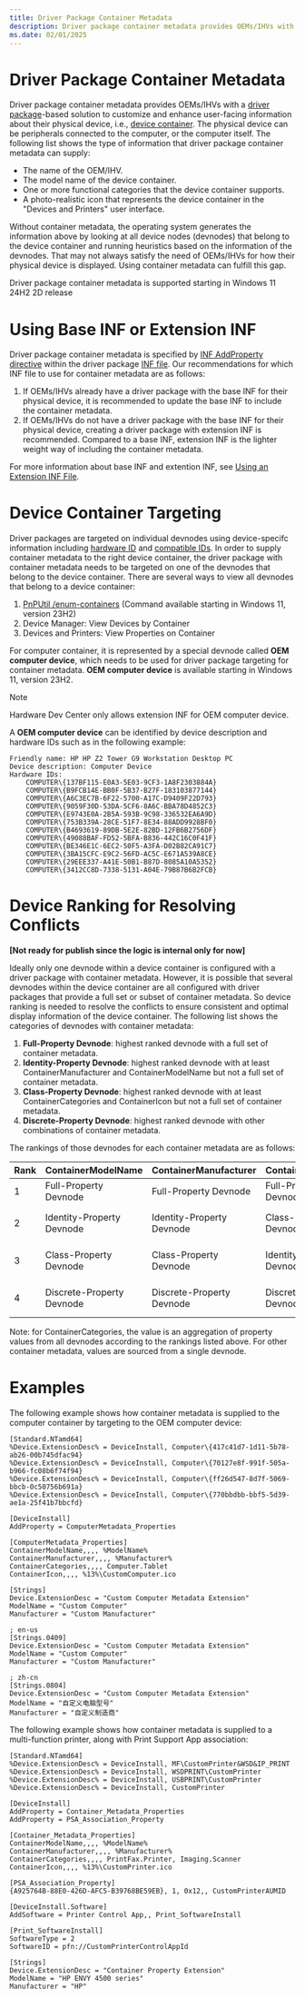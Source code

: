```yaml
---
title: Driver Package Container Metadata
description: Driver package container metadata provides OEMs/IHVs with a driver package-based solution to customize and enhance user-facing information about their physical device, i.e., device container.
ms.date: 02/01/2025
---
```


# Driver Package Container Metadata

Driver package container metadata provides OEMs/IHVs with a [driver package](driver-packages.md)-based solution to customize and enhance user-facing information about their physical device, i.e., [device container](container-ids.md). The physical device can be peripherals connected to the computer, or the computer itself. The following list shows the type of information that driver package container metadata can supply:

-   The name of the OEM/IHV.
-   The model name of the device container.
-   One or more functional categories that the device container supports.
-   A photo-realistic icon that represents the device container in the "Devices and Printers" user interface.

Without container metadata, the operating system generates the information above by looking at all device nodes (devnodes) that belong to the device container and running heuristics based on the information of the devnodes. That may not always satisfy the need of OEMs/IHVs for how their physical device is displayed. Using container metadata can fulfill this gap. 

<!-- TODO: use KB article -->
Driver package container metadata is supported starting in Windows 11 24H2 2D release

# Using Base INF or Extension INF

Driver package container metadata is specified by [INF AddProperty directive](inf-addproperty-directive.md) within the driver package [INF file](overview-of-inf-files.md). Our recommendations for which INF file to use for container metadata are as follows:
1. If OEMs/IHVs already have a driver package with the base INF for their physical device, it is recommended to update the base INF to include the container metadata.
2. If OEMs/IHVs do not have a driver package with the base INF for their physical device, creating a driver package with extension INF is recommended. Compared to a base INF, extension INF is the lighter weight way of including the container metadata.

For more information about base INF and extention INF, see [Using an Extension INF File](using-an-extension-inf-file.md).

# Device Container Targeting

Driver packages are targeted on individual devnodes using device-specifc information including [hardware ID](hardware-ids.md) and [compatible IDs](compatible-ids.md). In order to supply container metadata to the right device container, the driver package with container metadata needs to be targeted on one of the devnodes that belong to the device container. There are several ways to view all devnodes that belong to a device container:

<!-- TODO: screenshots -->
1. [PnPUtil /enum-containers](..\devtest\pnputil-command-syntax.md###/enum-containers) (Command available starting in Windows 11, version 23H2)
2. Device Manager: View Devices by Container
3. Devices and Printers: View Properties on Container

For computer container, it is represented by a special devnode called **OEM computer device**, which needs to be used for driver package targeting for container metadata. **OEM computer device** is available starting in Windows 11, version 23H2.

> [!NOTE]
> Hardware Dev Center only allows extension INF for OEM computer device.

A **OEM computer device** can be identified by device description and hardware IDs such as in the following example:

<!-- TODO: use a generic example -->
```
Friendly name: HP HP Z2 Tower G9 Workstation Desktop PC
Device description: Computer Device
Hardware IDs:
    COMPUTER\{137BF115-E0A3-5E03-9CF3-1A8F2303884A}
    COMPUTER\{B9FCB14E-BB0F-5B37-B27F-183103877144}
    COMPUTER\{A6C3EC7B-6F22-5700-A17C-D9409F22D793}
    COMPUTER\{9059F30D-53DA-5CF6-8A6C-BBA78D4852C3}
    COMPUTER\{E9743E0A-2B5A-593B-9C98-336532EA6A9D}
    COMPUTER\{753B339A-28CE-51F7-8E34-88ADD9928BF0}
    COMPUTER\{B4693619-89DB-5E2E-82BD-12FB6B2756DF}
    COMPUTER\{49088BAF-FD52-5BFA-B836-442C16C0F41F}
    COMPUTER\{BE346E1C-6EC2-50F5-A3FA-D02B82CA91C7}
    COMPUTER\{3BA15CFC-E9C2-56FD-AC5C-E671A539A8CE}
    COMPUTER\{29EEE337-A41E-50B1-B87D-8085A10A5352}
    COMPUTER\{3412CC8D-7338-5131-A04E-79B87B6B2FCB}
```

<!-- TODO: remove for the first publish -->
# Device Ranking for Resolving Conflicts 
**[Not ready for publish since the logic is internal only for now]**

Ideally only one devnode within a device container is configured with a driver package with container metadata. However, it is possible that several devnodes within the device container are all configured with driver packages that provide a full set or subset of container metadata. So device ranking is needed to resolve the conflicts to ensure consistent and optimal display information of the device container. The following list shows the categories of devnodes with container metadata:

1. **Full-Property Devnode**: highest ranked devnode with a full set of container metadata.
2. **Identity-Property Devnode**: highest ranked devnode with at least ContainerManufacturer and ContainerModelName but not a full set of container metadata.
3. **Class-Property Devnode**: highest ranked devnode with at least ContainerCategories and ContainerIcon but not a full set of container metadata.
4. **Discrete-Property Devnode**: highest ranked devnode with other combinations of container metadata.

The rankings of those devnodes for each container metadata are as follows:

| Rank | ContainerModelName      | ContainerManufacturer   | ContainerCategories     | ContainerIcon           |
|------|-------------------------|-------------------------|-------------------------|-------------------------|
| 1    | Full-Property Devnode    | Full-Property Devnode    | Full-Property Devnode    | Full-Property Devnode    |
| 2    | Identity-Property Devnode| Identity-Property Devnode| Class-Property Devnode   | Class-Property Devnode   |
| 3    | Class-Property Devnode   | Class-Property Devnode   | Identity-Property Devnode| Identity-Property Devnode|
| 4    | Discrete-Property Devnode| Discrete-Property Devnode| Discrete-Property Devnode| Discrete-Property Devnode|

Note: for ContainerCategories, the value is an aggregation of property values from all devnodes according to the rankings listed above. For other container metadata, values are sourced from a single devnode.

# Examples

The following example shows how container metadata is supplied to the computer container by targeting to the OEM computer device:

```
[Standard.NTamd64]
%Device.ExtensionDesc% = DeviceInstall, Computer\{417c41d7-1d11-5b78-ab26-00b745dfac94}
%Device.ExtensionDesc% = DeviceInstall, Computer\{70127e8f-991f-505a-b966-fc08b6f74f94}
%Device.ExtensionDesc% = DeviceInstall, Computer\{ff26d547-8d7f-5069-bbcb-0c50756b691a}
%Device.ExtensionDesc% = DeviceInstall, Computer\{770bbdbb-bbf5-5d39-ae1a-25f41b7bbcfd}

[DeviceInstall]
AddProperty = ComputerMetadata_Properties

[ComputerMetadata_Properties]
ContainerModelName,,,, %ModelName%
ContainerManufacturer,,,, %Manufacturer%
ContainerCategories,,,, Computer.Tablet
ContainerIcon,,,, %13%\CustomComputer.ico

[Strings]
Device.ExtensionDesc = "Custom Computer Metadata Extension"
ModelName = "Custom Computer"
Manufacturer = "Custom Manufacturer"

; en-us
[Strings.0409]
Device.ExtensionDesc = "Custom Computer Metadata Extension"
ModelName = "Custom Computer"
Manufacturer = "Custom Manufacturer"

; zh-cn
[Strings.0804]
Device.ExtensionDesc = "Custom Computer Metadata Extension"
ModelName = "自定义电脑型号"
Manufacturer = "自定义制造商"
```

The following example shows how container metadata is supplied to a multi-function printer, along with Print Support App association:

```
[Standard.NTamd64]
%Device.ExtensionDesc% = DeviceInstall, MF\CustomPrinter&WSD&IP_PRINT
%Device.ExtensionDesc% = DeviceInstall, WSDPRINT\CustomPrinter
%Device.ExtensionDesc% = DeviceInstall, USBPRINT\CustomPrinter
%Device.ExtensionDesc% = DeviceInstall, CustomPrinter

[DeviceInstall]
AddProperty = Container_Metadata_Properties
AddProperty = PSA_Association_Property

[Container_Metadata_Properties]
ContainerModelName,,,, %ModelName%
ContainerManufacturer,,,, %Manufacturer%
ContainerCategories,,,, PrintFax.Printer, Imaging.Scanner
ContainerIcon,,,, %13%\CustomPrinter.ico

[PSA_Association_Property]
{A925764B-88E0-426D-AFC5-B39768BE59EB}, 1, 0x12,, CustomPrinterAUMID

[DeviceInstall.Software]
AddSoftware = Printer Control App,, Print_SoftwareInstall

[Print_SoftwareInstall]
SoftwareType = 2
SoftwareID = pfn://CustomPrinterControlAppId

[Strings]
Device.ExtensionDesc = "Container Property Extension"
ModelName = "HP ENVY 4500 series"
Manufacturer = "HP"
```